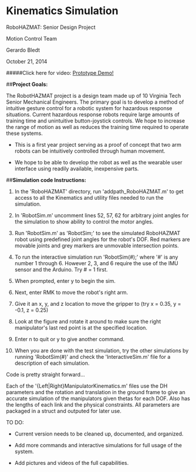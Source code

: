 Kinematics Simulation
=============
RoboHAZMAT: Senior Design Project

Motion Control Team

Gerardo Bledt

October 21, 2014

#####Click here for video: [Prototype Demo!](https://www.youtube.com/watch?v=z-hz2B_SR1c&feature=youtu.be)

##**Project Goals:**

The RobotHAZMAT project is a design team made up of 10 Virginia Tech Senior Mechanical Engineers. The primary goal is to develop a method of intuitive gesture control for a robotic system for hazardous response situations. Current hazardous response robots require large amounts of training time and unintuitive button-joystick controls. We hope to increase the range of motion as well as reduces the training time required to operate these systems.

 - This is a first year project serving as a proof of concept that two arm robots can be intuitively controlled through human movement.

 - We hope to be able to develop the robot as well as the wearable user interface using readily available, inexpensive parts.


##**Simulation code Instructions:**

1. In the 'RoboHAZMAT' directory, run 'addpath_RoboHAZMAT.m' to get access to all the Kinematics and utility files needed to run the simulation.

2. In 'RobotSim.m' uncomment lines 52, 57, 62 for arbitrary joint angles for the simulation to show ability to control the motor angles.

3. Run 'RobotSim.m' as 'RobotSim;' to see the simulated RoboHAZMAT robot using predefined joint angles for the robot's DOF. Red markers are movable joints and grey markers are unmovable intersection points.

4. To run the interactive simulation run 'RobotSim(#);' where '#' is any number 1 through 6. However 2, 3, and 6 require the use of the IMU sensor and the Arduino. Try # = 1 first.

5. When prompted, enter y to begin the sim.

6. Next, enter RMK to move the robot's right arm.

7. Give it an x, y, and z location to move the gripper to (try x = 0.35, y = -0.1, z = 0.25)

8. Look at the figure and rotate it around to make sure the right manipulator's last red point is at the specified location.

9. Enter n to quit or y to give another command.

10. When you are done with the test simulation, try the other simulations by running 'RobotSim(#)' and check the 'InteractiveSim.m' file for a description of each simulation.

Code is pretty straight forward... 

Each of the '{Left|Right}ManipulatorKinematics.m' files use the DH parameters and the rotation and translation in the ground frame to give an accurate simulation of the manipulators given thetas for each DOF. Also has the lengths of each link and the physical constraints. All parameters are packaged in a struct and outputed for later use.


 TO DO:

- Current version needs to be cleaned up, documented, and organized.

- Add more commands and interactive simulations for full usage of the  system.

- Add pictures and videos of the full capabilities.
